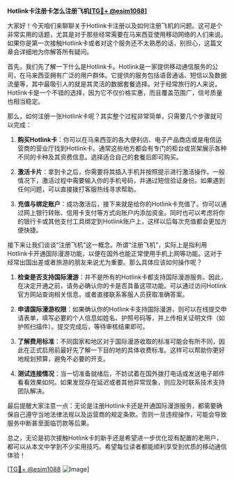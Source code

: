 **Hotlink卡注册卡怎么注册飞机[[TG💪+ @esim1088](https://t.me/s/esim1088)]**

大家好！今天咱们来聊聊关于Hotlink卡注册以及如何注册飞机的问题。这可是个非常实用的话题，尤其是对于那些经常需要在马来西亚使用移动网络的人们来说。如果你是第一次接触Hotlink卡或者对这个服务还不太熟悉的话，别担心，这篇文章会详细地为你解答所有疑问。

首先，我们先了解一下什么是Hotlink卡。Hotlink是一家提供移动通信服务的公司，在马来西亚拥有广泛的用户群体。它提供的服务包括语音通话、短信以及数据流量等，其中最吸引人的就是其灵活的数据套餐选择。对于经常旅行的人来说，Hotlink卡是一个不错的选择，因为它不仅价格实惠，而且覆盖范围广，信号质量也相当稳定。

那么，如何注册一张Hotlink卡呢？其实整个过程非常简单，只需要几个步骤就可以完成：

1. **购买Hotlink卡**：你可以在马来西亚的各大便利店、电子产品商店或是电信运营商的营业厅找到Hotlink卡。通常这些地方都会有专门的柜台或货架展示各种不同的卡种及其资费信息。选择适合自己的套餐后即可购买。

2. **激活卡片**：拿到卡之后，你需要将其插入手机并按照提示进行激活操作。一般情况下，激活过程中需要输入你的手机号码，并通过短信验证身份。如果遇到任何问题，可以直接拨打客服热线寻求帮助。

3. **充值与绑定账户**：成功激活后，接下来就是给你的Hotlink卡充值了。你可以通过网上银行转账、信用卡支付等方式向账户内添加资金。同时也可以考虑将你的银行卡或其他支付工具绑定到Hotlink账户上，这样以后每次充值都会更加方便快捷。

接下来让我们谈谈“注册飞机”这一概念。所谓“注册飞机”，实际上是指利用Hotlink卡开通国际漫游功能，以便在国外也能正常使用手机上网等功能。这对于经常出国出差或者旅游的朋友来说尤为重要。那么具体应该如何操作呢？

1. **检查是否支持国际漫游**：并不是所有的Hotlink卡都支持国际漫游服务。因此，在决定开通之前，请务必确认你的卡是否具备这项功能。可以通过访问Hotlink官方网站查询相关信息，或者直接联系客服人员获取准确答案。

2. **申请国际漫游权限**：如果确认你的Hotlink卡支持国际漫游，则可以在线提交申请表单，填写必要的个人信息如姓名、护照号码等，并上传相关证明文件（如护照扫描件）。提交完成后，等待审核结果即可。

3. **了解费用标准**：不同国家和地区对于国际漫游收取的标准可能会有所不同，因此在正式启用前最好先了解一下目的地的具体收费标准。这样可以帮助你更好地规划预算，避免不必要的开支。

4. **测试连接情况**：当一切准备就绪后，不妨试着在国外拨打电话或发送电子邮件看看效果如何。如果发现存在延迟或者其他异常现象，则应及时联系技术支持团队解决。

最后提醒大家注意一点：无论是注册Hotlink卡还是开通国际漫游服务，都需要确保自己遵守当地法律法规以及运营商的规定条款。否则一旦违规操作，可能会导致服务中断甚至面临罚款等后果。

总之，无论是初次接触Hotlink卡的新手还是希望进一步优化现有配置的老用户，都可以从本文中学到不少实用技巧。希望每位读者都能顺利享受到优质的移动通信体验！

[[TG💪+ @esim1088](https://t.me/s/esim1088) ![Image](https://i.postimg.cc/4NQfJmqS/Snipaste-2025-05-13-00-14-12.png)]
